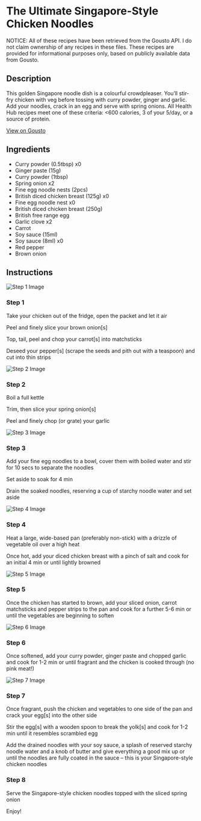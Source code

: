 # The Ultimate Singapore-Style Chicken Noodles

NOTICE: All of these recipes have been retrieved from the Gousto API. I do not claim ownership of any recipes in these files. These recipes are provided for informational purposes only, based on publicly available data from Gousto.

## Description

This golden Singapore noodle dish is a colourful crowdpleaser. You’ll stir-fry chicken with veg before tossing with curry powder, ginger and garlic. Add your noodles, crack in an egg and serve with spring onions. All Health Hub recipes meet one of these criteria: <600 calories, 3 of your 5/day, or a source of protein.

[View on Gousto](https://www.gousto.co.uk/recipes/cookbook/crispy-chicken-singapore-noodles)

## Ingredients

- Curry powder (0.5tbsp) x0
- Ginger paste (15g)
- Curry powder (1tbsp)
- Spring onion x2
- Fine egg noodle nests (2pcs)
- British diced chicken breast (125g) x0
- Fine egg noodle nest x0
- British diced chicken breast (250g)
- British free range egg
- Garlic clove x2
- Carrot
- Soy sauce (15ml)
- Soy sauce (8ml) x0
- Red pepper
- Brown onion

## Instructions

![Step 1 Image](https://production-media.gousto.co.uk/cms/recipe-step-image/step-1-1714659039757-x200.jpg)

### Step 1

Take your chicken out of the fridge, open the packet and let it air

Peel and finely slice your brown onion[s]

Top, tail, peel and chop your carrot[s] into matchsticks

Deseed your pepper[s] (scrape the seeds and pith out with a teaspoon) and cut into thin strips

![Step 2 Image](https://production-media.gousto.co.uk/cms/recipe-step-image/step-2-1723732032308-x200.jpg)

### Step 2

Boil a full kettle

Trim, then slice your spring onion[s]

Peel and finely chop (or grate) your garlic

![Step 3 Image](https://production-media.gousto.co.uk/cms/recipe-step-image/step-3-1723732056349-x200.jpg)

### Step 3

Add your fine egg noodles to a bowl, cover them with boiled water and stir for 10 secs to separate the noodles

Set aside to soak for 4 min

Drain the soaked noodles, reserving a cup of starchy noodle water and set aside

![Step 4 Image](https://production-media.gousto.co.uk/cms/recipe-step-image/step-4-1723732068574-x200.jpg)

### Step 4

Heat a large, wide-based pan (preferably non-stick) with a drizzle of vegetable oil over a high heat

Once hot, add your diced chicken breast with a pinch of salt and cook for an initial 4 min or until lightly browned

![Step 5 Image](https://production-media.gousto.co.uk/cms/recipe-step-image/step-5-1723732080964-x200.jpg)

### Step 5

Once the chicken has started to brown, add your sliced onion, carrot matchsticks and pepper strips to the pan and cook for a further 5-6 min or until the vegetables are beginning to soften

![Step 6 Image](https://production-media.gousto.co.uk/cms/recipe-step-image/step-6-1723732090188-x200.jpg)

### Step 6

Once softened, add your curry powder, ginger paste and chopped garlic and cook for 1-2 min or until fragrant and the chicken is cooked through (no pink meat!)

![Step 7 Image](https://production-media.gousto.co.uk/cms/recipe-step-image/step-7-1723732098176-x200.jpg)

### Step 7

Once fragrant, push the chicken and vegetables to one side of the pan and crack your egg[s] into the other side

Stir the egg[s] with a wooden spoon to break the yolk[s] and cook for 1-2 min until it resembles scrambled egg

Add the drained noodles with your soy sauce, a splash of reserved starchy noodle water and a knob of butter and give everything a good mix up or until the noodles are fully coated in the sauce – this is your Singapore-style chicken noodles

### Step 8

Serve the Singapore-style chicken noodles topped with the sliced spring onion

Enjoy!

